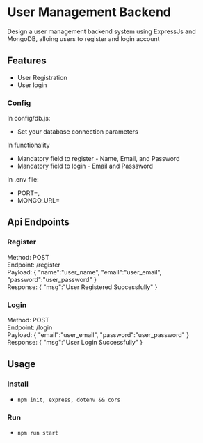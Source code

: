 # User Management Backend 
Design a user management backend system using ExpressJs and MongoDB, alloing users to register and login account

## Features
- User Registration
- User login

### Config
In config/db.js:
- Set your database connection parameters

In functionality
- Mandatory field to register - Name, Email, and Password
- Mandatory field to login - Email and Passsword

In .env file:
- PORT=<your node env>,
- MONGO_URL=<your email for password reset>

## Api Endpoints
### Register
Method: POST    <br>
Endpoint: /register     <br>
Payload: { "name":"user_name", "email":"user_email", "password":"user_password" }       <br>
Response: { "msg":"User Registered Successfully" }

### Login
Method: POST  <br>
Endpoint: /login    <br>
Payload: { "email":"user_email", "password":"user_password" }   <br>
Response: { "msg":"User Login Successfully" }


## Usage

### Install
- `npm init, express, dotenv && cors`


### Run
- `npm run start`
